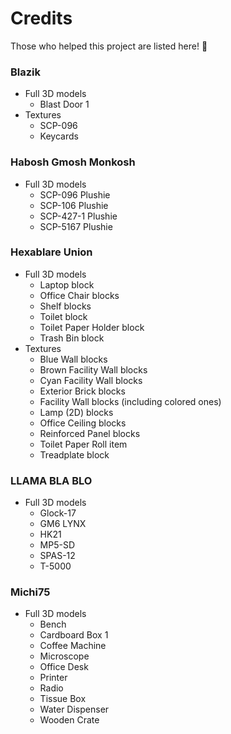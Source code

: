 # Credits

Those who helped this project are listed here! :handshake:

### Blazik

- Full 3D models
  - Blast Door 1
- Textures
  - SCP-096
  - Keycards

### Habosh Gmosh Monkosh

- Full 3D models
  - SCP-096 Plushie
  - SCP-106 Plushie
  - SCP-427-1 Plushie
  - SCP-5167 Plushie

### Hexablare Union

- Full 3D models
  - Laptop block
  - Office Chair blocks
  - Shelf blocks
  - Toilet block
  - Toilet Paper Holder block
  - Trash Bin block
- Textures
  - Blue Wall blocks
  - Brown Facility Wall blocks
  - Cyan Facility Wall blocks
  - Exterior Brick blocks
  - Facility Wall blocks (including colored ones)
  - Lamp (2D) blocks
  - Office Ceiling blocks
  - Reinforced Panel blocks
  - Toilet Paper Roll item
  - Treadplate block

### LLAMA BLA BLO

- Full 3D models
  - Glock-17
  - GM6 LYNX
  - HK21
  - MP5-SD
  - SPAS-12
  - T-5000

### Michi75

- Full 3D models
  - Bench
  - Cardboard Box 1
  - Coffee Machine
  - Microscope
  - Office Desk
  - Printer
  - Radio
  - Tissue Box
  - Water Dispenser
  - Wooden Crate

